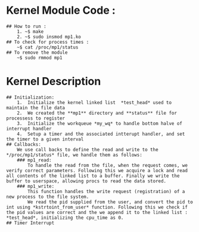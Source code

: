 # Kernel Module Code :
    ## How to run :
        1. ~$ make
        2. ~$ sudo insmod mp1.ko
    ## To check for process times :
        ~$ cat /proc/mp1/status
    ## To remove the module
        ~$ sudo rmmod mp1

# Kernel Description
    ## Initialization:
        1.  Initialize the kernel linked list  *test_head* used to maintain the file data
        2.  We created the **mp1** directory and **status** file for processess to register
        3.  Initialize the workqueue *my_wq* to handle bottom halve of interrupt handler
        4.  Setup a timer and the associated intterupt handler, and set the timer to a given interval
    ## Callbacks:
        We use call backs to define the read and write to the */proc/mp1/status* file, we handle them as follows:
        ### mp1_read:
            To handle the read from the file, when the request comes, we verify correct parameters. Following this we acquire a lock and read all contents of the linked list to a buffer. Finally we write the buffer to userspace, allowing procs to read the data stored.
        ### mp1_write:
            This function handles the write request (registration) of a new process to the file system. 
            We read the pid supplied from the user, and convert the pid to int using *kstrtoint_from_user* function. Following this we check if the pid values are correct and the we append it to the linked list : *test_head*, initializing the cpu_time as 0.
    ## Timer Interrupt
        

